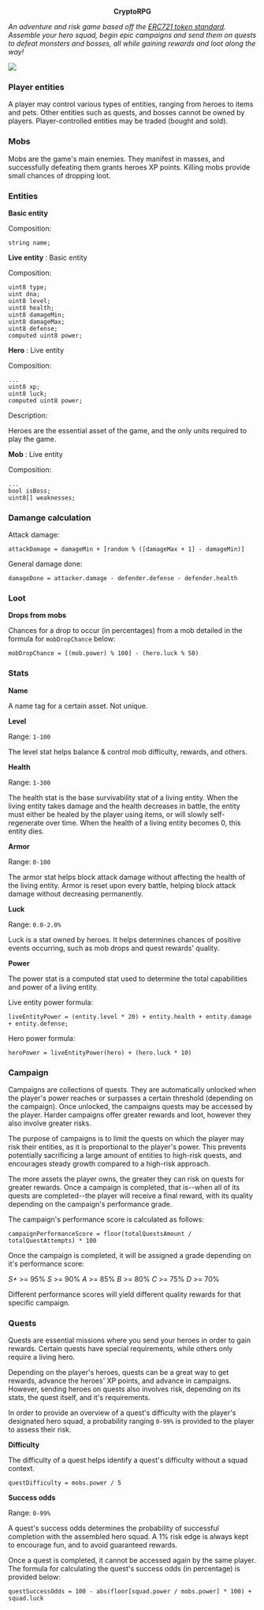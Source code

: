 <p align="center">
<strong>CryptoRPG</strong>

<i>An adventure and risk game based off the [ERC721 token standard](http://erc721.org/). Assemble your hero squad, begin epic campaigns and send them on quests to defeat monsters and bosses, all while gaining rewards and loot along the way!</i>

<img src="https://i.ibb.co/xDRN7df/cryptorpg.png" />
</p>

### Player entities

A player may control various types of entities, ranging from heroes to items and pets. Other entities such as quests, and bosses cannot be owned by players. Player-controlled entities may be traded (bought and sold).

### Mobs

Mobs are the game's main enemies. They manifest in masses, and successfully defeating them grants heroes XP points. Killing mobs provide small chances of dropping loot.

### Entities

**Basic entity**

Composition:

```
string name;
```

**Live entity** : Basic entity

Composition:

```
uint8 type;
uint dna;
uint8 level;
uint8 health;
uint8 damageMin;
uint8 damageMax;
uint8 defense;
computed uint8 power;
```

**Hero** : Live entity

Composition:

```
...
uint8 xp;
uint8 luck;
computed uint8 power;
```

Description:

Heroes are the essential asset of the game, and the only units required to play the game.

**Mob** : Live entity

Composition:

```
...
bool isBoss;
uint8[] weaknesses;
```

### Damange calculation

Attack damage:

```
attackDamage = damageMin + [random % ([damageMax + 1] - damageMin)]
```

General damage done:

```
damageDone = attacker.damage - defender.defense - defender.health
```

### Loot

**Drops from mobs**

Chances for a drop to occur (in percentages) from a mob detailed in the formula for `mobDropChance` below:

```
mobDropChance = [(mob.power) % 100] - (hero.luck % 50)
```

### Stats

**Name**

A name tag for a certain asset. Not unique.

**Level**

Range: `1-100`

The level stat helps balance & control mob difficulty, rewards, and others.

**Health**

Range: `1-300`

The health stat is the base survivability stat of a living entity. When the living entity takes damage and the health decreases in battle, the entity must either be healed by the player using items, or will slowly self-regenerate over time. When the health of a living entity becomes 0, this entity dies.

**Armor**

Range: `0-100`

The armor stat helps block attack damage without affecting the health of the living entity. Armor is reset upon every battle, helping block attack damage without decreasing permanently.

**Luck**

Range: `0.0-2.0%`

Luck is a stat owned by heroes. It helps determines chances of positive events occurring, such as mob drops and quest rewards' quality.

**Power**

The power stat is a computed stat used to determine the total capabilities and power of a living entity.

Live entity power formula:

```
liveEntityPower = (entity.level * 20) + entity.health + entity.damage + entity.defense;
```

Hero power formula:

```
heroPower = liveEntityPower(hero) + (hero.luck * 10)
```

### Campaign

Campaigns are collections of quests. They are automatically unlocked when the player's power reaches or surpasses a certain threshold (depending on the campaign). Once unlocked, the campaigns quests may be accessed by the player. Harder campaigns offer greater rewards and loot, however they also involve greater risks.

The purpose of campaigns is to limit the quests on which the player may risk their entities, as it is proportional to the player's power. This prevents potentially sacrificing a large amount of entities to high-risk quests, and encourages steady growth compared to a high-risk approach.

The more assets the player owns, the greater they can risk on quests for greater rewards. Once a campaign is completed, that is--when all of its quests are completed--the player will receive a final reward, with its quality depending on the campaign's performance grade.

The campaign's performance score is calculated as follows:

```
campaignPerformanceScore = floor(totalQuestsAmount / totalQuestAttempts) * 100
```

Once the campaign is completed, it will be assigned a grade depending on it's performance score:

*S+* >= 95%
*S* >= 90%
*A* >= 85%
*B* >= 80%
*C* >= 75%
*D* >= 70%

Different performance scores will yield different quality rewards for that specific campaign.

### Quests

Quests are essential missions where you send your heroes in order to gain rewards. Certain quests have special requirements, while others only require a living hero.

Depending on the player's heroes, quests can be a great way to get rewards, advance the heroes' XP points, and advance in campaigns. However, sending heroes on quests also involves risk, depending on its stats, the quest itself, and it's requirements.

In order to provide an overview of a quest's difficulty with the player's designated hero squad, a probability ranging `0-99%` is provided to the player to assess their risk.

**Difficulty**

The difficulty of a quest helps identify a quest's difficulty without a squad context.

```
questDifficulty = mobs.power / 5
```

**Success odds**

Range: `0-99%`

A quest's success odds determines the probability of successful completion with the assembled hero squad. A 1% risk edge is always kept to encourage fun, and to avoid guaranteed rewards.

Once a quest is completed, it cannot be accessed again by the same player. The formula for calculating the quest's success odds (in percentage) is provided below:

```
questSuccessOdds = 100 - abs(floor[squad.power / mobs.power] * 100) + squad.luck
```
